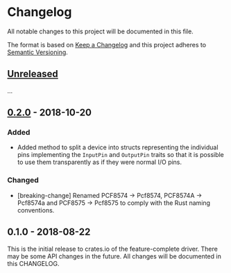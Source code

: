 # Changelog

All notable changes to this project will be documented in this file.

The format is based on [Keep a Changelog](http://keepachangelog.com/en/1.0.0/)
and this project adheres to [Semantic Versioning](http://semver.org/spec/v2.0.0.html).

## [Unreleased]

...

## [0.2.0] - 2018-10-20

### Added
- Added method to split a device into structs representing the individual pins
  implementing the `InputPin` and `OutputPin` traits so that it is possible
  to use them transparently as if they were normal I/O pins.

### Changed
- [breaking-change] Renamed PCF8574 -> Pcf8574, PCF8574A -> Pcf8574a and
  PCF8575 -> Pcf8575 to comply with the Rust naming conventions.

## 0.1.0 - 2018-08-22

This is the initial release to crates.io of the feature-complete driver. There
may be some API changes in the future. All changes will be documented in this
CHANGELOG.

[Unreleased]: https://github.com/eldruin/pcf857x-rs/compare/v0.2.0...HEAD
[0.2.0]: https://github.com/eldruin/pcf857x-rs/compare/v0.1.0...v0.2.0
